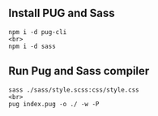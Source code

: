 ## Install PUG and Sass 
```
npm i -d pug-cli
<br>
npm i -d sass
```

## Run Pug and Sass compiler
```
sass ./sass/style.scss:css/style.css
<br>
pug index.pug -o ./ -w -P
```
